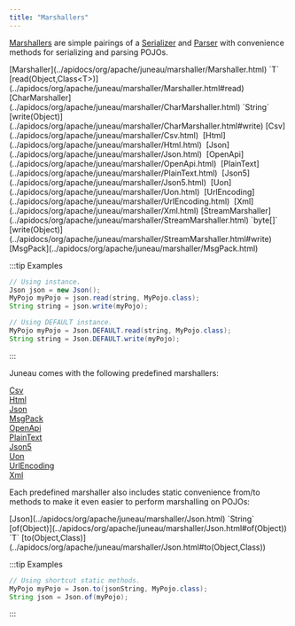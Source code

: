 ```yaml
---
title: "Marshallers"
---
```


[Marshallers](../apidocs/org/apache/juneau/marshaller/Marshaller.html) are simple pairings of a [Serializer](../apidocs/org/apache/juneau/serializer/Serializer.html) and [Parser](../apidocs/org/apache/juneau/parser/Parser.html) with convenience methods for serializing and parsing POJOs.

<tree>
<java-abstract-class>[Marshaller](../apidocs/org/apache/juneau/marshaller/Marshaller.html)</java-abstract-class>
<node-1><java-method>`T` [read(Object,Class&lt;T&gt;)](../apidocs/org/apache/juneau/marshaller/Marshaller.html#read)</java-method></node-1>
<node-2><java-abstract-class>[CharMarshaller](../apidocs/org/apache/juneau/marshaller/CharMarshaller.html)</java-abstract-class></node-2>
<node-3><java-method>`String` [write(Object)](../apidocs/org/apache/juneau/marshaller/CharMarshaller.html#write)</java-method></node-3>
<node-4><javac-class>[Csv](../apidocs/org/apache/juneau/marshaller/Csv.html)</javac-class>&nbsp;&nbsp;<javac-class>[Html](../apidocs/org/apache/juneau/marshaller/Html.html)</javac-class>&nbsp;&nbsp;<javac-class>[Json](../apidocs/org/apache/juneau/marshaller/Json.html)</javac-class>&nbsp;&nbsp;<javac-class>[OpenApi](../apidocs/org/apache/juneau/marshaller/OpenApi.html)</javac-class>&nbsp;&nbsp;<javac-class>[PlainText](../apidocs/org/apache/juneau/marshaller/PlainText.html)</javac-class>&nbsp;&nbsp;<javac-class>[Json5](../apidocs/org/apache/juneau/marshaller/Json5.html)</javac-class>&nbsp;&nbsp;<javac-class>[Uon](../apidocs/org/apache/juneau/marshaller/Uon.html)</javac-class>&nbsp;&nbsp;<javac-class>[UrlEncoding](../apidocs/org/apache/juneau/marshaller/UrlEncoding.html)</javac-class>&nbsp;&nbsp;<javac-class>[Xml](../apidocs/org/apache/juneau/marshaller/Xml.html)</javac-class></node-4>
<node-2><java-abstract-class>[StreamMarshaller](../apidocs/org/apache/juneau/marshaller/StreamMarshaller.html)</java-abstract-class></node-2>
<node-3><java-method>`byte[]` [write(Object)](../apidocs/org/apache/juneau/marshaller/StreamMarshaller.html#write)</java-method></node-3>
<node-4><javac-class>[MsgPack](../apidocs/org/apache/juneau/marshaller/MsgPack.html)</javac-class></node-4>
</tree>

:::tip Examples

```java
// Using instance.
Json json = new Json();
MyPojo myPojo = json.read(string, MyPojo.class);
String string = json.write(myPojo);
```

```java
// Using DEFAULT instance.
MyPojo myPojo = Json.DEFAULT.read(string, MyPojo.class);
String string = Json.DEFAULT.write(myPojo);
```
:::

Juneau comes with the following predefined marshallers:

<java-class>[Csv](../apidocs/org/apache/juneau/marshaller/Csv.html)</java-class>  
<java-class>[Html](../apidocs/org/apache/juneau/marshaller/Html.html)</java-class>  
<java-class>[Json](../apidocs/org/apache/juneau/marshaller/Json.html)</java-class>  
<java-class>[MsgPack](../apidocs/org/apache/juneau/marshaller/MsgPack.html)</java-class>  
<java-class>[OpenApi](../apidocs/org/apache/juneau/marshaller/OpenApi.html)</java-class>  
<java-class>[PlainText](../apidocs/org/apache/juneau/marshaller/PlainText.html)</java-class>  
<java-class>[Json5](../apidocs/org/apache/juneau/marshaller/Json5.html)</java-class>  
<java-class>[Uon](../apidocs/org/apache/juneau/marshaller/Uon.html)</java-class>  
<java-class>[UrlEncoding](../apidocs/org/apache/juneau/marshaller/UrlEncoding.html)</java-class>  
<java-class>[Xml](../apidocs/org/apache/juneau/marshaller/Xml.html)</java-class>  

Each predefined marshaller also includes static convenience from/to methods to make it even easier to perform marshalling on POJOs:

<tree>
<java-class>[Json](../apidocs/org/apache/juneau/marshaller/Json.html)</java-class>
<node-1><java-method>`String` [of(Object)](../apidocs/org/apache/juneau/marshaller/Json.html#of(Object))</java-method></node-1>
<node-1><java-method>`T` [to(Object,Class)](../apidocs/org/apache/juneau/marshaller/Json.html#to(Object,Class))</java-method></node-1>
</tree>

:::tip Examples

```java
// Using shortcut static methods.
MyPojo myPojo = Json.to(jsonString, MyPojo.class);
String json = Json.of(myPojo);
```

:::
